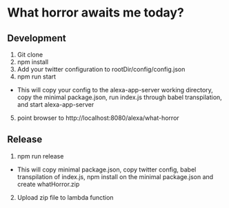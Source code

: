 # What horror awaits me today?
## Development
1. Git clone
2. npm install
3. Add your twitter configuration to rootDir/config/config.json
4. npm run start
 + This will copy your config to the alexa-app-server working directory, copy the minimal package.json, run index.js through babel transpilation, and start alexa-app-server
5. point browser to http://localhost:8080/alexa/what-horror

## Release
1. npm run release
 + This will copy minimal package.json, copy twitter config, babel transpilation of index.js, npm install on the minimal package.json and create whatHorror.zip
2. Upload zip file to lambda function
